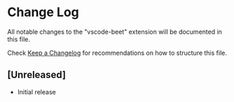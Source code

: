 # Change Log

All notable changes to the "vscode-beet" extension will be documented in this file.

Check [Keep a Changelog](http://keepachangelog.com/) for recommendations on how to structure this file.

## [Unreleased]

- Initial release